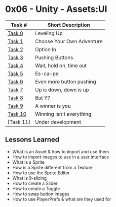  # 0x06 - Unity - Assets:UI
Task # | Short Description
-------|------------
[Task 0](Assets/Scenes/Level02.unity) | Leveling Up
[Task 1](Assets/Scenes/MainMenu.unity) | Choose Your Own Adventure
[Task 2](Assets/Scenes/Options.unity) | Option In
[Task 3](Assets/Scripts/MainMenu.cs) | Pushing Buttons
[Task 4](Assets/Prefabs/PauseCanvas.prefab) | Wait, hold on, time out
[Task 5](Assets/Scripts/PauseMenu.cs) | Es-ca-pe
[Task 6](Assets/Scripts/PauseMenu.cs) | Even more button pushing
[Task 7](Assets/Scripts/CameraController.cs) | Up is down, down is up
[Task 8](Assets/Scenes/Options.unity) | But Y?
[Task 9](Assets/Prefabs/WinCanvas.prefab) | A winner is you
[Task 10](Assets/Scripts/WinMenu.cs) | Winning isn't everything
[Task 11] | Under development


 ## Lessons Learned
* What is an Asset & how to import and use them
* How to import images to use in a user interface
* What is a Sprite
* How is a Sprite different from a Texture
* How to use the Sprite Editor
* What is 9-slicing
* How to create a Slider
* How to create a Toggle
* How to swap button images
* How to use PlayerPrefs & what are they used for
